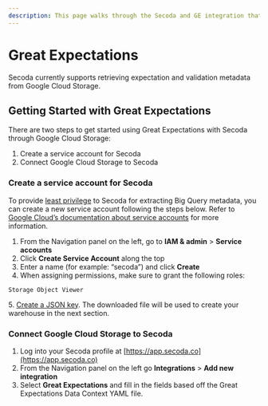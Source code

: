 ```yaml
---
description: This page walks through the Secoda and GE integration that Secoda supports
---
```


# Great Expectations

Secoda currently supports retrieving expectation and validation metadata from Google Cloud Storage.

## Getting Started with Great Expectations <a href="#h_21e27f5a15" id="h_21e27f5a15"></a>

There are two steps to get started using Great Expectations with Secoda through Google Cloud Storage:

1. Create a service account for Secoda
2. Connect Google Cloud Storage to Secoda

### Create a service account for Secoda

To provide [least privilege](https://en.wikipedia.org/wiki/Principle\_of\_least\_privilege) to Secoda for extracting Big Query metadata, you can create a new service account following the steps below. Refer to [Google Cloud’s documentation about service accounts](https://cloud.google.com/iam/docs/creating-managing-service-accounts) for more information.

1. From the Navigation panel on the left, go to **IAM & admin** > **Service accounts**
2. Click **Create Service Account** along the top
3. Enter a name (for example: “secoda”) and click **Create**
4. When assigning permissions, make sure to grant the following roles:

```
Storage Object Viewer
```

5\. [Create a JSON key](https://cloud.google.com/iam/docs/creating-managing-service-account-keys). The downloaded file will be used to create your warehouse in the next section.

### Connect Google Cloud Storage to Secoda

1. Log into your Secoda profile at [https://app.secoda.co](https://app.secoda.co)
2. From the Navigation panel on the left go **Integrations** > **Add new integration**
3. Select **Great Expectations** and fill in the fields based off the Great Expectations Data Context YAML file.

